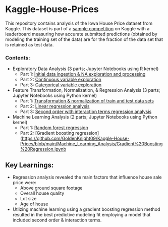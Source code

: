 # Kaggle-House-Prices

This repository contains analysis of the Iowa House Price dataset from Kaggle. This dataset is part of a [sample competition](https://www.kaggle.com/competitions/house-prices-advanced-regression-techniques) on Kaggle with a leaderboard measuring how accurate submitted predictions (obtained by modeling the training set of the data) are for the fraction of the data set that is retained as test data.

### Contents:
- Exploratory Data Analysis (3 parts; Jupyter Notebooks using R kernel)
  - Part 1: [Initial data ingestion & NA exploration and processing](https://github.com/GoldenKnight09/Kaggle-House-Prices/blob/main/Exploratory_Data_Analysis_Notebooks/Exploratory%20Data%20Analysis%20-%20Part%201.ipynb)
  - Part 2: [Continuous variable exploration](https://github.com/GoldenKnight09/Kaggle-House-Prices/blob/main/Exploratory_Data_Analysis_Notebooks/Exploratory%20Data%20Analysis%20-%20Part%202.ipynb)
  - Part 3: [Categorical variable exploration](https://github.com/GoldenKnight09/Kaggle-House-Prices/blob/main/Exploratory_Data_Analysis_Notebooks/Exploratory%20Data%20Analysis%20-%20Part%203.ipynb)
- Feature Transformation, Normalization, & Regression Analysis (3 parts; Jupyter Notebooks using Python kernel)
  - Part 1: [Transformation & normalization of train and test data sets](https://github.com/GoldenKnight09/Kaggle-House-Prices/blob/main/Feature_Transformation_Normalization_%26_Regression_Analysis/Feature%20Manip%2C%20Transform%2C%20Normalize.ipynb)
  - Part 2: [Linear regression analysis](https://github.com/GoldenKnight09/Kaggle-House-Prices/blob/main/Feature_Transformation_Normalization_%26_Regression_Analysis/Linear%20Regression%20Analysis.ipynb)
  - Part 3: [Second order with interaction terms regression analysis](https://github.com/GoldenKnight09/Kaggle-House-Prices/blob/main/Feature_Transformation_Normalization_%26_Regression_Analysis/Second%20Order%20with%20Interaction%20Regression%20Analysis.ipynb)
- Machine Learning Analysis (2 parts; Jupyter Notebooks using Python kernel)
  - Part 1: [Random forest regression](https://github.com/GoldenKnight09/Kaggle-House-Prices/blob/main/Machine_Learning_Analysis/Random%20Forest%20Regression.ipynb)
  - Part 2: [Gradient boosting regression](https://github.com/GoldenKnight09/Kaggle-House-Prices/blob/main/Machine_Learning_Analysis/Gradient%20Boosting%20Regression.ipynb
  
## Key Learnings:
- Regression analysis revealed the main factors that influence house sale price were:
  - Above ground square footage
  - Overall house quality
  - Lot size
  - Age of house
- Utlizing machine learning using a gradient boosting regression method resulted in the best predictive modeling fit employing a model that included second order & interaction terms.
